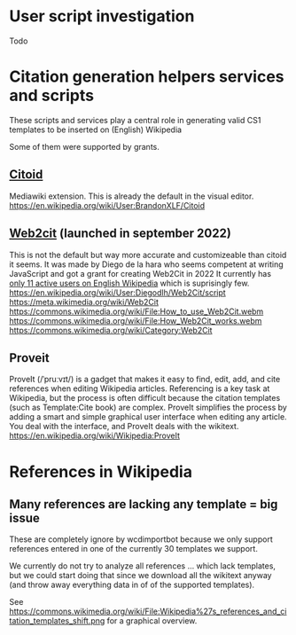 # User script investigation
Todo

# Citation generation helpers services and scripts
These scripts and services play a central role in 
generating valid CS1 templates to be inserted on (English) Wikipedia 

Some of them were supported by grants.

## [Citoid](https://www.wikidata.org/wiki/Q21679984)
Mediawiki extension. This is already the default in the visual editor.
https://en.wikipedia.org/wiki/User:BrandonXLF/Citoid

## [Web2cit](https://www.wikidata.org/wiki/Q115473545) (launched in september 2022)
This is not the default but way more accurate and customizeable than citoid it seems.
It was made by Diego de la hara who seems competent at writing JavaScript and got a grant
for creating Web2Cit in 2022
It currently has 
[only 11 active users on English Wikipedia](https://en.wikipedia.org/wiki/Wikipedia:User_scripts/Most_imported_scripts) which is suprisingly few.
https://en.wikipedia.org/wiki/User:Diegodlh/Web2Cit/script
https://meta.wikimedia.org/wiki/Web2Cit
https://commons.wikimedia.org/wiki/File:How_to_use_Web2Cit.webm
https://commons.wikimedia.org/wiki/File:How_Web2Cit_works.webm
https://commons.wikimedia.org/wiki/Category:Web2Cit

## Proveit
ProveIt (/ˈpruːvɪt/) is a gadget that makes it easy to find, edit, add, and cite 
references when editing Wikipedia articles. Referencing is a key task at Wikipedia, 
but the process is often difficult because the citation templates (such as 
Template:Cite book) are complex. ProveIt simplifies the process by adding a smart 
and simple graphical user interface when editing any article. You deal with the interface, 
and ProveIt deals with the wikitext. 
https://en.wikipedia.org/wiki/Wikipedia:ProveIt

# References in Wikipedia

## Many references are lacking any template = big issue
These are completely ignore by wcdimportbot because we only support references 
entered in one of the currently 30 templates we support.

We currently do not try to analyze all references <ref>...</ref> which lack templates, 
but we could start doing that since we download all the wikitext anyway (and throw away 
everything data in of of the supported templates).

See https://commons.wikimedia.org/wiki/File:Wikipedia%27s_references_and_citation_templates_shift.png
for a graphical overview.